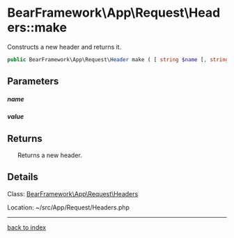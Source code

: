 # BearFramework\App\Request\Headers::make

Constructs a new header and returns it.

```php
public BearFramework\App\Request\Header make ( [ string $name [, string $value ]] )
```

## Parameters

##### name

##### value

## Returns

&nbsp;&nbsp;&nbsp;&nbsp;&nbsp;&nbsp;Returns a new header.

## Details

Class: [BearFramework\App\Request\Headers](bearframework.app.request.headers.class.md)

Location: ~/src/App/Request/Headers.php

---

[back to index](index.md)

